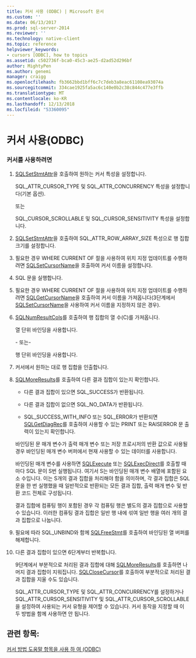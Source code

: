 ```yaml
---
title: 커서 사용 (ODBC) | Microsoft 문서
ms.custom: ''
ms.date: 06/13/2017
ms.prod: sql-server-2014
ms.reviewer: ''
ms.technology: native-client
ms.topic: reference
helpviewer_keywords:
- cursors [ODBC], how to topics
ms.assetid: c502736f-bca0-45c3-ae25-d2ad52d296bf
author: MightyPen
ms.author: genemi
manager: craigg
ms.openlocfilehash: fb3662bbd1bff6c7c7deb3a8eac61108ea93074a
ms.sourcegitcommit: 334cae1925fa5ac6c140e0b2c38c844c477e3ffb
ms.translationtype: MT
ms.contentlocale: ko-KR
ms.lasthandoff: 12/13/2018
ms.locfileid: "53360095"
---
```

# <a name="use-cursors-odbc"></a>커서 사용(ODBC)
    
### <a name="to-use-cursors"></a>커서를 사용하려면  
  
1.  [SQLSetStmtAttr](../../native-client-odbc-api/sqlsetstmtattr.md)을 호출하여 원하는 커서 특성을 설정합니다.  
  
     SQL_ATTR_CURSOR_TYPE 및 SQL_ATTR_CONCURRENCY 특성을 설정합니다(기본 옵션).  
  
     또는  
  
     SQL_CURSOR_SCROLLABLE 및 SQL_CURSOR_SENSITIVITY 특성을 설정합니다.  
  
2.  [SQLSetStmtAttr](../../native-client-odbc-api/sqlsetstmtattr.md)을 호출하여 SQL_ATTR_ROW_ARRAY_SIZE 특성으로 행 집합 크기를 설정합니다.  
  
3.  필요한 경우 WHERE CURRENT OF 절을 사용하여 위치 지정 업데이트를 수행하려면 [SQLSetCursorName](https://go.microsoft.com/fwlink/?LinkId=58406)을 호출하여 커서 이름을 설정합니다.  
  
4.  SQL 문을 실행합니다.  
  
5.  필요한 경우 WHERE CURRENT OF 절을 사용하여 위치 지정 업데이트를 수행하려면 [SQLGetCursorName](../../native-client-odbc-api/sqlgetcursorname.md)을 호출하여 커서 이름을 가져옵니다(3단계에서 [SQLSetCursorName](https://go.microsoft.com/fwlink/?LinkId=58406)을 사용하여 커서 이름을 지정하지 않은 경우).  
  
6.  [SQLNumResultCols](../../native-client-odbc-api/sqlnumresultcols.md)를 호출하여 행 집합의 열 수(C)를 가져옵니다.  
  
     열 단위 바인딩을 사용합니다.  
  
     \- 또는-  
  
     행 단위 바인딩을 사용합니다.  
  
7.  커서에서 원하는 대로 행 집합을 인출합니다.  
  
8.  [SQLMoreResults](../../native-client-odbc-api/sqlmoreresults.md)를 호출하여 다른 결과 집합이 있는지 확인합니다.  
  
    -   다른 결과 집합이 있으면 SQL_SUCCESS가 반환됩니다.  
  
    -   다른 결과 집합이 없으면 SQL_NO_DATA가 반환됩니다.  
  
    -   SQL_SUCCESS_WITH_INFO 또는 SQL_ERROR가 반환되면 [SQLGetDiagRec](https://go.microsoft.com/fwlink/?LinkId=58402)를 호출하여 사용할 수 있는 PRINT 또는 RAISERROR 문 출력이 있는지 확인합니다.  
  
     바인딩된 문 매개 변수가 출력 매개 변수 또는 저장 프로시저의 반환 값으로 사용될 경우 바인딩된 매개 변수 버퍼에서 현재 사용할 수 있는 데이터를 사용합니다.  
  
     바인딩된 매개 변수를 사용하면 [SQLExecute](https://go.microsoft.com/fwlink/?LinkId=58400) 또는 [SQLExecDirect](https://go.microsoft.com/fwlink/?LinkId=58399)를 호출할 때마다 SQL 문이 S번 실행됩니다. 여기서 S는 바인딩된 매개 변수 배열에 포함된 요소 수입니다. 이는 S개의 결과 집합을 처리해야 함을 의미하며, 각 결과 집합은 SQL 문을 한 번 실행했을 때 일반적으로 반환되는 모든 결과 집합, 출력 매개 변수 및 반환 코드 전체로 구성됩니다.  
  
     결과 집합에 컴퓨팅 행이 포함된 경우 각 컴퓨팅 행은 별도의 결과 집합으로 사용할 수 있습니다. 이러한 컴퓨팅 결과 집합은 일반 행 내에 섞여 일반 행을 여러 개의 결과 집합으로 나눕니다.  
  
9. 필요에 따라 SQL_UNBIND와 함께 [SQLFreeStmt](../../native-client-odbc-api/sqlfreestmt.md)를 호출하여 바인딩된 열 버퍼를 해제합니다.  
  
10. 다른 결과 집합이 있으면 6단계부터 반복합니다.  
  
     9단계에서 부분적으로 처리된 결과 집합에 대해 [SQLMoreResults](../../native-client-odbc-api/sqlmoreresults.md)를 호출하면 나머지 결과 집합이 지워집니다. [SQLCloseCursor](../../native-client-odbc-api/sqlclosecursor.md)를 호출하여 부분적으로 처리된 결과 집합을 지울 수도 있습니다.  
  
     SQL_ATTR_CURSOR_TYPE 및 SQL_ATTR_CONCURRENCY를 설정하거나 SQL_ATTR_CURSOR_SENSITIVITY 및 SQL_ATTR_CURSOR_SCROLLABLE을 설정하여 사용되는 커서 유형을 제어할 수 있습니다. 커서 동작을 지정할 때 이 두 방법을 함께 사용하면 안 됩니다.  
  
## <a name="see-also"></a>관련 항목:  
 [커서 방법 도움말 항목을 사용 하 여 &#40;ODBC&#41;](using-cursors-how-to-topics-odbc.md)  
  
  
